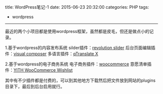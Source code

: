 title: WordPress笔记-1
date: 2015-06-23 20:32:00
categories: PHP
tags:
- wordpress
---

最近的两个小项目都是使用wordpress框架，虽然都是皮毛，但还是做点小的记录。

1.基于wordpress的内容发布系统
silder插件：[revolution slider](http://themes.themepunch.com/)
后台页面编辑插件：[visual composer](http://vc.wpbakery.com/)
多语言插件：[qTranslate X](https://wordpress.org/plugins/qtranslate-x/)

<!--more-->

2.基于wordpress的电子商务系统
电子商务插件：[woocommerce](http://www.woothemes.com/woocommerce/)
意愿清单插件：[YITH WooCommerce Wishlist](https://wordpress.org/plugins/yith-woocommerce-wishlist/)

其中有不少插件都是付费的，可以到其他地方下载然后把文件放到网站的plugins目录下，最后到后台启用就行。